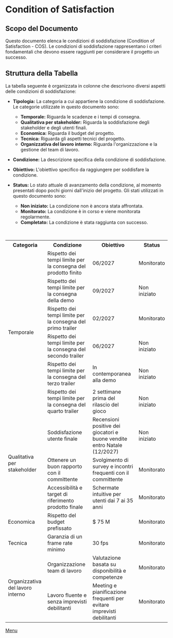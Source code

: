 # Condition of Satisfaction

## Scopo del Documento

Questo documento elenca le condizioni di soddisfazione (Condition of Satisfaction - COS). Le condizioni di soddisfazione rappresentano i criteri fondamentali che devono essere raggiunti per considerare il progetto un successo.

## Struttura della Tabella

La tabella seguente è organizzata in colonne che descrivono diversi aspetti delle condizioni di soddisfazione:

- **Tipologia:** La categoria a cui appartiene la condizione di soddisfazione. Le categorie utilizzate in questo documento sono:
  - **Temporale:** Riguarda le scadenze e i tempi di consegna.
  - **Qualitativa per stakeholder:** Riguarda la soddisfazione degli stakeholder e degli utenti finali.
  - **Economica:** Riguarda il budget del progetto.
  - **Tecnica:** Riguarda gli aspetti tecnici del progetto.
  - **Organizzativa del lavoro interno:** Riguarda l'organizzazione e la gestione del team di lavoro.

- **Condizione:** La descrizione specifica della condizione di soddisfazione.

- **Obiettivo:** L'obiettivo specifico da raggiungere per soddisfare la condizione.

- **Status:** Lo stato attuale di avanzamento della condizione, al momento presentati dopo pochi giorni dall'inizio del progetto. Gli stati utilizzati in questo documento sono:
  - **Non iniziato:** La condizione non è ancora stata affrontata.
  - **Monitorato:** La condizione è in corso e viene monitorata regolarmente.
  - **Completato:** La condizione è stata raggiunta con successo.

<br>
<table>
    <tr>
        <th>Categoria</th>
        <th>Condizione</th>
        <th>Obiettivo</th>
        <th>Status</th>
    </tr>
    <tr>
        <td rowspan="6">Temporale</td>
        <td>Rispetto dei tempi limite per la consegna del prodotto finito</td>
        <td>06/2027</td>
        <td>Monitorato</td>
    </tr>
    <tr>
        <td>Rispetto dei tempi limite per la consegna della demo</td>
        <td>09/2027</td>
        <td>Non iniziato</td>
    </tr>
    <tr>
        <td>Rispetto dei tempi limite per la consegna del primo trailer</td>
        <td>02/2027</td>
        <td>Monitorato</td>
    </tr>
    <tr>
        <td>Rispetto dei tempi limite per la consegna del secondo trailer</td>
        <td>06/2027</td>
        <td>Non iniziato</td>
    </tr>
    <tr>
        <td>Rispetto dei tempi limite per la consegna del terzo trailer</td>
        <td>In contemporanea alla demo</td>
        <td>Non iniziato</td>
    </tr>
    <tr>
        <td>Rispetto dei tempi limite per la consegna del quarto trailer</td>
        <td>2 settimane prima del rilascio del gioco</td>
        <td>Non iniziato</td>
    </tr>
    <tr>
        <td rowspan="3"> Qualitativa per stakeholder </td>
        <td>Soddisfazione utente finale</td>
        <td>Recensioni positive dei giocatori e buone vendite entro Natale (12/2027)</td>
        <td>Non iniziato</td>
    </tr>
    <tr>
        <td>Ottenere un buon rapporto con il committente</td>
        <td>Svolgimento di survey e incontri frequenti con il committente</td>
        <td>Monitorato</td>
    </tr>
    <tr>
        <td>Accessibilità e target di riferimento prodotto finale</td>
        <td>Schermate intuitive per utenti dai 7 ai 35 anni</td>
        <td>Monitorato</td>
    </tr>
    <tr>
        <td>Economica</td>
        <td>Rispetto del budget prefissato</td>
        <td>$ 75 M</td>
        <td>Monitorato</td>
    </tr>
    <tr>
        <td>Tecnica</td>
        <td>Garanzia di un frame rate minimo</td>
        <td>30 fps</td>
        <td>Monitorato</td>
    </tr>
    <tr>
        <td rowspan="2"> Organizzativa del lavoro interno</td>
        <td>Organizzazione team di lavoro</td>
        <td>Valutazione basata su disponibilità e competenze</td>
        <td>Monitorato</td>
    </tr>
    <tr>
        <td>Lavoro fluente e senza imprevisti debilitanti</td>
        <td>Meeting e pianificazione frequenti per evitare imprevisti debilitanti</td>
        <td>Monitorato</td>
    </tr>
</table>

[Menu](../../index.md)
